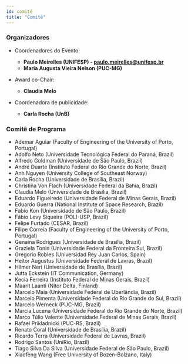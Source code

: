 ```yaml
---
id: comitê
title: "Comitê"
---
```


### Organizadores

- Coordenadores do Evento: 
  - **Paulo Meirelles (UNIFESP) - paulo.meirelles@unifesp.br**
  - **Maria Augusta Vieira Nelson (PUC-MG)**

- Award co-Chair:
  - **Claudia Melo**
  
- Coordenadora de publicidade: 
  - **Carla Rocha (UnB)**

### Comitê de Programa

 <ul>
      <li>Ademar Aguiar (Faculty of Engineering of the University of Porto, Portugal)</li>
       <li>Adolfo Neto (Universidade Tecnológica Federal do Paraná, Brazil)</li>
       <li> Alfredo Goldman (Universidade de São Paulo, Brazil)</li>
        <li>André Duarte (Instituto Federal do Rio Grande do Norte, Brazil)</li>
        <li>Anh Nguyen (University College of Southeast Norway)</li>
        <li>Carla Rocha (Universidade de Brasília, Brazil)</li>
       <li> Christina Von Flach (Universidade Federal da Bahia, Brazil)</li>
       <li> Claudia Melo (Universidade de Brasília, Brazil)</li>
       <li> Eduardo Figueiredo (Universidade Federal de Minas Gerais, Brazil)</li>
        <li>Eduardo Guerra (National Institute of Space Research, Brazil)</li>
        <li>Fabio Kon (Universidade de São Paulo, Brazil)</li>
        <li>Fábio Levy Siqueira (POLI-USP, Brazil)</li>
       <li> Felipe Furtado (CESAR, Brazil)</li>
       <li> Filipe Correia (Faculty of Engineering of the University of Porto, Portugal)</li>
       <li> Genaina Rodrigues (Universidade de Brasília, Brazil)</li>
       <li> Graziela Tonin (Universidade Federal da Fronteira Sul, Brazil)</li>
        <li>Gregorio Robles (Universidad Rey Juan Carlos, Spain)</li>
        <li>Heitor Augustus  (Universidade Federal de Lavras, Brazil)</li>
       <li> Hilmer Neri (Universidade de Brasília, Brazil)</li>
       <li> Jutta Eckstein (IT Communication, Germany)</li>
       <li> Kecia Ferreira (Instituto Federal de Minas Gerais, Brazil)</li>
       <li> Maarit Laanti (Nitor Delta, Finland)</li>
       <li> Marcelo Maia (Universidade Federal de Uberlândia, Brazil)</li>
       <li> Marcelo Pimenta (Universidade Federal do Rio Grande do Sul, Brazil)</li>
       <li> Marcelo Werneck (PUC-MG, Brazil)</li>
       <li> Marcia Lucena (Universidade Federal do Rio Grande do Norte, Brazil)</li>
       <li> Marco Túlio Valente (Universidade Federal de Minas Gerais, Brazil)</li>
       <li> Rafael Prikladnicki (PUC-RS, Brazil)</li>
        <li>Renato Coral (Universidade de Brasília, Brazil)</li>
       <li> Ricardo Terra (Universidade Federal de Lavras, Brazil)</li>
       <li> Rodrigo Santos (UniRio, Brazil)</li>
       <li> Tiago Silva Da Silva (Universidade Federal de São Paulo, Brazil)</li>
       <li> Xiaofeng Wang (Free University of Bozen-Bolzano, Italy)</li>
    </ul>
    
   
